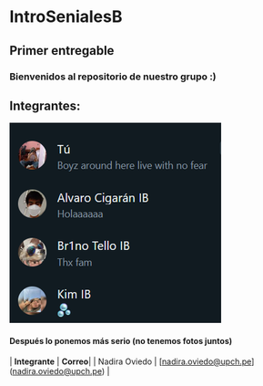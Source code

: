 # IntroSenialesB
## Primer entregable
### Bienvenidos al repositorio de nuestro grupo :)
## Integrantes:
![img](Software\wsp.png)
#### Después lo ponemos más serio (no tenemos fotos juntos)
| **Integrante** | **Correo**|
| Nadira Oviedo | [nadira.oviedo@upch.pe] (nadira.oviedo@upch.pe) |
